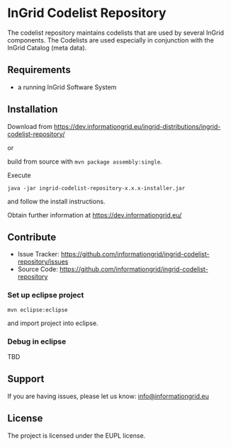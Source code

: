 InGrid Codelist Repository
==========================

The codelist repository maintains codelists that are used by several InGrid components. The Codelists are used especially in conjunction with the InGrid Catalog (meta data).


Requirements
-------------

- a running InGrid Software System

Installation
------------

Download from https://dev.informationgrid.eu/ingrid-distributions/ingrid-codelist-repository/
 
or

build from source with `mvn package assembly:single`.

Execute

```
java -jar ingrid-codelist-repository-x.x.x-installer.jar
```

and follow the install instructions.

Obtain further information at https://dev.informationgrid.eu/


Contribute
----------

- Issue Tracker: https://github.com/informationgrid/ingrid-codelist-repository/issues
- Source Code: https://github.com/informationgrid/ingrid-codelist-repository
 
### Set up eclipse project

```
mvn eclipse:eclipse
```

and import project into eclipse.

### Debug in eclipse

TBD


Support
-------

If you are having issues, please let us know: info@informationgrid.eu

License
-------

The project is licensed under the EUPL license.
